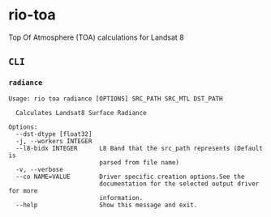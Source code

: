 # rio-toa
Top Of Atmosphere (TOA) calculations for Landsat 8

## `CLI`

### `radiance`

```
Usage: rio toa radiance [OPTIONS] SRC_PATH SRC_MTL DST_PATH

  Calculates Landsat8 Surface Radiance

Options:
  --dst-dtype [float32]
  -j, --workers INTEGER
  --l8-bidx INTEGER      L8 Band that the src_path represents (Default is
                         parsed from file name)
  -v, --verbose
  --co NAME=VALUE        Driver specific creation options.See the
                         documentation for the selected output driver for more
                         information.
  --help                 Show this message and exit.
```